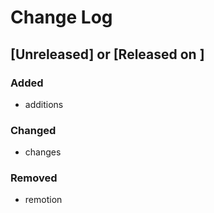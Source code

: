 # Change Log

## [Unreleased] or [Released on <date>]

### Added

-   additions

### Changed

-   changes

### Removed

-   remotion
